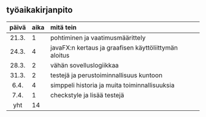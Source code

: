 ## työaikakirjanpito

| päivä | aika | mitä tein  |
| :----:|:-----| :-----|
| 21.3. | 1    | pohtiminen ja vaatimusmäärittely |
| 24.3. | 4    | javaFX:n kertaus ja graafisen käyttöliittymän aloitus |
| 28.3. | 2    | vähän sovelluslogiikkaa |
| 31.3. | 2    | testejä ja perustoiminnallisuus kuntoon |
| 6.4.  | 4    | simppeli historia ja muita toiminnallisuuksia |
| 7.4.  | 1    | checkstyle ja lisää testejä |
| yht   | 14   | | 

